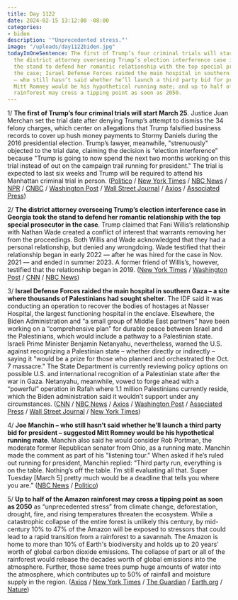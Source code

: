 ```yaml
---
title: Day 1122
date: 2024-02-15 13:12:00 -08:00
categories:
- biden
description: '"Unprecedented stress."'
image: "/uploads/day1122biden.jpg"
todayInOneSentence: The first of Trump’s four criminal trials will start March 25;
  the district attorney overseeing Trump’s election interference case in Georgia took
  the stand to defend her romantic relationship with the top special prosecutor in
  the case; Israel Defense Forces raided the main hospital in southern Gaza; Joe Manchin
  – who still hasn’t said whether he’ll launch a third party bid for president – suggested
  Mitt Romney would be his hypothetical running mate; and up to half of the Amazon
  rainforest may cross a tipping point as soon as 2050.
---
```


1/ **The first of Trump’s four criminal trials will start March 25**. Justice Juan Merchan set the trial date after denying Trump’s attempt to dismiss the 34 felony charges, which center on allegations that Trump falsified business records to cover up hush money payments to Stormy Daniels during the 2016 presidential election. Trump’s lawyer, meanwhile, "strenuously" objected to the trial date, claiming the decision is “election interference” because "Trump is going to now spend the next two months working on this trial instead of out on the campaign trail running for president." The trial is expected to last six weeks and Trump will be required to attend his Manhattan criminal trial in person. ([Politico](https://www.politico.com/news/2024/02/15/trump-hush-money-criminal-case-hearing-update-00141621) / [New York Times](https://www.nytimes.com/live/2024/02/15/nyregion/trump-manhattan-criminal-case) / [NBC News](https://www.nbcnews.com/politics/donald-trump/trump-new-york-hush-money-trial-rcna138596) / [NPR](https://www.npr.org/2024/02/15/1231707111/trump-hush-money-case-new-york-trial) / [CNBC](https://www.cnbc.com/2024/02/15/trump-in-new-york-courr-for-stormy-daniels-hush-money-case-hearing-.html) / [Washington Post](https://www.washingtonpost.com/politics/2024/02/15/trump-new-york-hush-money-trial-schedule/) / [Wall Street Journal](https://www.wsj.com/us-news/law/new-york-judge-sets-march-25-trial-date-in-trumps-hush-money-case-2346be87?mod=hp_lead_pos2) / [Axios](https://www.axios.com/2024/02/15/trump-hush-money-trial-hearing-new-york) / [Associated Press](https://apnews.com/article/trump-hush-money-new-york-criminal-case-fbdff18df40920b75873b3a40317f5ee))

2/ **The district attorney overseeing Trump’s election interference case in Georgia took the stand to defend her romantic relationship with the top special prosecutor in the case**. Trump claimed that Fani Willis’s relationship with Nathan Wade created a conflict of interest that warrants removing her from the proceedings. Both Willis and Wade acknowledged that they had a personal relationship, but denied any wrongdoing. Wade testified that their relationship began in early 2022 — after he was hired for the case in Nov. 2021 — and ended in summer 2023. A former friend of Willis’s, however, testified that the relationship began in 2019. ([New York Times](https://www.nytimes.com/live/2024/02/15/us/fani-willis-trump-hearing) / [Washington Post](https://www.washingtonpost.com/national-security/2024/02/15/trump-georgia-fani-willis-hearing-new-york-hush-money/) / [CNN](https://www.cnn.com/politics/live-news/trump-hearings-ny-georgia/index.html?tab=Georgia) / [NBC News](https://www.nbcnews.com/politics/donald-trump/live-blog/trump-ny-hush-money-case-misconduct-hearing-fani-willis-live-updates-rcna138597))

3/ **Israel Defense Forces raided the main hospital in southern Gaza – a site where thousands of Palestinians had sought shelter**. The IDF said it was conducting an operation to recover the bodies of hostages at Nasser Hospital, the largest functioning hospital in the enclave. Elsewhere, the Biden Administration and “a small group of Middle East partners” have been working on a “comprehensive plan” for durable peace between Israel and the Palestinians, which would include a pathway to a Palestinian state. Israeli Prime Minister Benjamin Netanyahu, nevertheless, warned the U.S. against recognizing a Palestinian state – whether directly or indirectly – saying it "would be a prize for those who planned and orchestrated the Oct. 7 massacre." The State Department is currently reviewing policy options on possible U.S. and international recognition of a Palestinian state after the war in Gaza. Netanyahu, meanwhile, vowed to forge ahead with a “powerful” operation in Rafah where 1.1 million Palestinians currently reside, which the Biden administration said it wouldn’t support under any circumstances. ([CNN](https://www.cnn.com/middleeast/live-news/israel-hamas-war-gaza-news-02-15-24/index.html) / [NBC News](https://www.nbcnews.com/news/world/live-blog/israel-hamas-war-live-updates-rcna138939) / [Axios](https://www.axios.com/2024/02/15/netanyahu-palestine-statehood-blinken-hamas-biden) / [Washington Post](https://www.washingtonpost.com/world/2024/02/14/gaza-peace-israel-palestinian-state/) / [Associated Press](https://apnews.com/article/israel-hamas-war-news-02-15-2024-d3a25caf6b60fe560e1a31d4f8f6b45e) / [Wall Street Journal](https://www.wsj.com/world/middle-east/biden-netanyahu-relationship-at-boiling-point-as-rafah-invasion-looms-b893bec5?mod=hp_lead_pos1) / [New York Times](https://www.nytimes.com/live/2024/02/15/world/israel-hamas-war-gaza-news))

4/ **Joe Manchin – who still hasn’t said whether he’ll launch a third party bid for president – suggested Mitt Romney would be his hypothetical running mate**. Manchin also said he would consider Rob Portman, the moderate former Republican senator from Ohio, as a running mate. Manchin made the comment as part of his "listening tour." When asked if he’s ruled out running for president, Manchin replied: “Third party run, everything is on the table. Nothing’s off the table. I’m still evaluating all that. Super Tuesday [March 5] pretty much would be a deadline that tells you where you are.” ([NBC News](https://www.nbcnews.com/politics/2024-election/joe-manchin-floats-mitt-romney-potential-running-mate-rcna138977) / [Politico](https://www.politico.com/news/2024/02/15/manchin-romney-president-2024-00141654))

5/ **Up to half of the Amazon rainforest may cross a tipping point as soon as 2050** as “unprecedented stress” from climate change, deforestation, drought, fire, and rising temperatures threaten the ecosystem. While a catastrophic collapse of the entire forest is unlikely this century, by mid-century 10% to 47% of the Amazon will be exposed to stressors that could lead to a rapid transition from a rainforest to a savannah. The Amazon is home to more than 10% of Earth's biodiversity and holds up to 20 years' worth of global carbon dioxide emissions.  The collapse of part or all of the rainforest would release the decades worth of global emissions into the atmosphere. Further, those same trees pump huge amounts of water into the atmosphere, which contributes up to 50% of rainfall and moisture supply in the region. ([Axios](https://www.axios.com/2024/02/15/amazon-rainforest-closer-to-tipping-points) / [New York Times](https://www.nytimes.com/2024/02/14/climate/amazon-rain-forest-tipping-point.html) / [The Guardian](https://www.theguardian.com/environment/2024/feb/14/amazon-rainforest-could-reach-tipping-point-by-2050-scientists-warn) / [Earth.org](https://earth.org/up-to-47-of-amazon-rainforest-at-risk-of-collapse-by-mid-century-due-to-unprecedented-stress-from-global-warming-and-deforestation/) / [Nature](https://www.nature.com/articles/s41586-023-06970-0))
